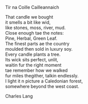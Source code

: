 

Tír na Coille Cailleannaich  
  
That candle we bought  
it smells a bit like wid,  
like stones, moss, river, mud.  
Close enough tae the notes:  
Pine, Herbal, Green Leaf.  
The finest parts ae the country  
moulded then sold in luxury soy.  
Every candle plants a tree.  
Its wick sits perfect, unlit,  
waitin fur the right moment  
tae remember how we walked  
fur miles thegither, talkin endlessly.  
I light it n picture a Caledonian forest,  
somewhere beyond the west coast.  
  
Charles Lang
